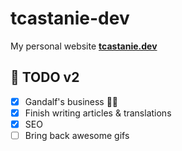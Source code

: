 # tcastanie-dev

My personal website **[tcastanie.dev](https://tcastanie.dev)**

## 🚧 TODO v2

- [x] Gandalf's business 🧙‍♂️
- [x] Finish writing articles & translations
- [x] SEO
- [ ] Bring back awesome gifs
